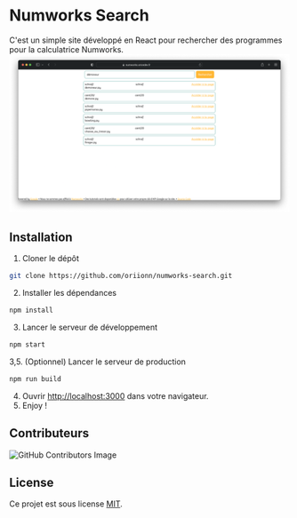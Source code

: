 # Numworks Search
C'est un simple site développé en React pour rechercher des programmes pour la calculatrice Numworks.
![Numworks Search](docs/preview.png)

## Installation
1. Cloner le dépôt
```bash
git clone https://github.com/oriionn/numworks-search.git
```
2. Installer les dépendances
```bash
npm install
```
3. Lancer le serveur de développement
```bash
npm start
```
3,5. (Optionnel) Lancer le serveur de production
```bash
npm run build
```

4. Ouvrir [http://localhost:3000](http://localhost:3000) dans votre navigateur.
5. Enjoy !

## Contributeurs
![GitHub Contributors Image](https://contrib.rocks/image?repo=oriionn/numworks-search)

## License
Ce projet est sous license [MIT](LICENSE).